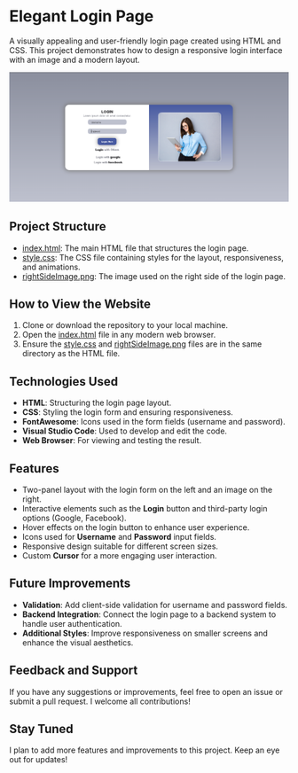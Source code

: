 # Elegant Login Page

A visually appealing and user-friendly login page created using HTML and CSS. This project demonstrates how to design a responsive login interface with an image and a modern layout.

![Login-Page-PNG](loginPage.png)

## Project Structure

- [index.html](index.html): The main HTML file that structures the login page.
- [style.css](style.css): The CSS file containing styles for the layout, responsiveness, and animations.
- [rightSideImage.png](Image-Woman-Profl-Standing-w-iPad-Website.png): The image used on the right side of the login page.

## How to View the Website

1. Clone or download the repository to your local machine.
2. Open the [index.html](index.html) file in any modern web browser.
3. Ensure the [style.css](style.css) and [rightSideImage.png](Image-Woman-Profl-Standing-w-iPad-Website.png) files are in the same directory as the HTML file.

## Technologies Used

- **HTML**: Structuring the login page layout.
- **CSS**: Styling the login form and ensuring responsiveness.
- **FontAwesome**: Icons used in the form fields (username and password).
- **Visual Studio Code**: Used to develop and edit the code.
- **Web Browser**: For viewing and testing the result.

## Features

- Two-panel layout with the login form on the left and an image on the right.
- Interactive elements such as the **Login** button and third-party login options (Google, Facebook).
- Hover effects on the login button to enhance user experience.
- Icons used for **Username** and **Password** input fields.
- Responsive design suitable for different screen sizes.
- Custom **Cursor** for a more engaging user interaction.

## Future Improvements

- **Validation**: Add client-side validation for username and password fields.
- **Backend Integration**: Connect the login page to a backend system to handle user authentication.
- **Additional Styles**: Improve responsiveness on smaller screens and enhance the visual aesthetics.

## Feedback and Support

If you have any suggestions or improvements, feel free to open an issue or submit a pull request. I welcome all contributions!

## Stay Tuned

I plan to add more features and improvements to this project. Keep an eye out for updates!
